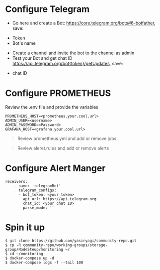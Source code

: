 # Configure Telegram
* Go here and create a Bot: https://core.telegram.org/bots#6-botfather, save:
- Token
- Bot's name
* Create a channel and invite the bot to the channel as admin
* Test your Bot and get chat ID https://api.telegram.org/bot{token}/getUpdates, save:
- chat ID

# Configure PROMETHEUS
Review the .env file and provide the variables
```
PROMETHEUS_HOST=<prometheus.your.cool.url>
ADMIN_USER=<username>
ADMIN_PASSWORD=<Password>
GRAFANA_HOST=<grafana.your.cool.url>
```

> Review prometheus.yml and add or remove jobs.

> Review aleret.rules and add or remove alerts

# Configure Alert Manger

```
receivers:
    - name: 'telegramBot'
      telegram_configs:
      - bot_token: <your token>
        api_url: https://api.telegram.org
        chat_id: <your chat ID>
        parse_mode: ''
```
# Spin it up
```
$ git clone https://github.com/yasiryagi/community-repo.git
$ cp -R community-repo/working-groups/storage-group/NodeSteup/monitoring ~/
$ cd ~/monitoring
$ docker-compose up -d
$ docker-compose logs -f --tail 100
```
